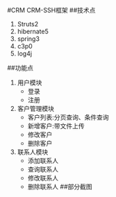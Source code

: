 #CRM
CRM-SSH框架
##技术点
1. Struts2
2. hibernate5
3. spring3
4. c3p0
5. log4j

##功能点
1. 用户模块
    * 登录
    * 注册
2. 客户管理模块
    * 客户列表:分页查询、条件查询
    * 新增客户:带文件上传
    * 修改客户
    * 删除客户
3. 联系人模块
    * 添加联系人
    * 查询联系人
    * 修改联系人
    * 删除联系人
##部分截图